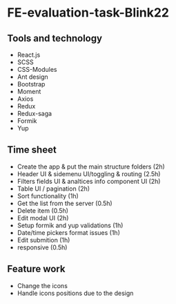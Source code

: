 # FE-evaluation-task-Blink22

## Tools and technology
- React.js
- SCSS
- CSS-Modules
- Ant design
- Bootstrap
- Moment
- Axios
- Redux
- Redux-saga
- Formik
- Yup

## Time sheet
- Create the app & put the main structure folders (2h)
- Header UI & sidemenu UI/toggling & routing (2.5h)
- Filters fields UI & analtices info component UI (2h)
- Table UI / pagination (2h)
- Sort functionality (1h)
- Get the list from the server (0.5h)
- Delete item (0.5h)
- Edit modal UI (2h)
- Setup formik and yup validations (1h)
- Date/time pickers format issues (1h)
- Edit submition (1h)
- responsive (0.5h)

## Feature work
- Change the icons
- Handle icons positions due to the design
